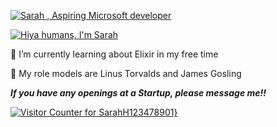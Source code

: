 [![Sarah , Aspiring Microsoft developer](https://pimp-my-readme.webapp.io/pimp-my-readme/wavy-banner?subtitle=Aspiring%20Microsoft%20developer&title=Sarah%20)](https://pimp-my-readme.webapp.io)

[![Hiya humans, I'm Sarah](https://pimp-my-readme.webapp.io/pimp-my-readme/sliding-text?emojis=1f47e_1f47d&text=Hiya%2520humans%252C%2520I%27m%2520Sarah)](https://pimp-my-readme.webapp.io)

🌱 I’m currently learning about Elixir in my free time

🔭 My role models are Linus Torvalds and James Gosling

***If you have any openings at a Startup, please message me!!***

[![Visitor Counter for SarahH123478901](https://pimp-my-readme.webapp.io/pimp-my-readme/visitor-counter?page=SarahH123478901)}](https://pimp-my-readme.webapp.io)
